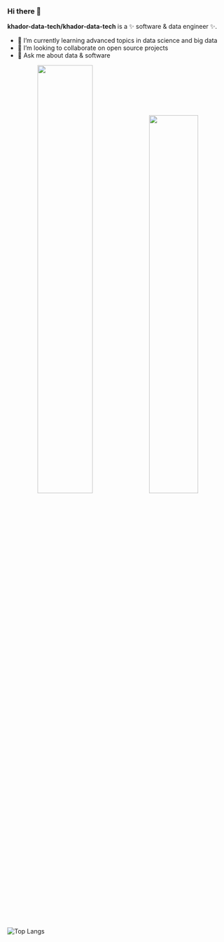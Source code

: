 ### Hi there 👋


**khador-data-tech/khador-data-tech** is a ✨ software & data engineer ✨.

- 🌱 I’m currently learning advanced topics in data science and big data
- 👯 I’m looking to collaborate on open source projects
- 💬 Ask me about data & software

<p align='center'>
  <img width='50%' src='https://github-readme-streak-stats.herokuapp.com/?user=khador-data-tech&amp;ring=2D9CDB&amp;fire=2D9CDB&amp;sideLabels=F8FAFC&amp;sideNums=F8FAFC&amp;currStreakNum=F8FAFC&amp;currStreakLabel=F8FAFC&amp;border=F8FAFC&amp;stroke=F8FAFC&amp;dates=2D9CDB&amp;background=0F172A&amp;hide_border=true'/>
  <img width='47%' src='https://github-readme-stats.vercel.app/api?username=khador-data-tech&amp;custom_title=Overall+Stats&amp;line_height=30&amp;show_icons=true&amp;hide_border=true&amp;hide=stars&amp;bg_color=0F172A&amp;count_private=true&amp;icon_color=2D9CDB&amp;title_color=2D9CDB&amp;border_color=F8FAFC&amp;text_color=F8FAFC'/>
</p>

![Top Langs](https://github-readme-stats.vercel.app/api/top-langs/?username=khador-data-tech&langs_count=8)

<!--- 📫 How to reach me: 
- 🤔 I’m looking for help with ...
- 😄 Pronouns: ...
- ⚡ Fun fact: ...
-->
